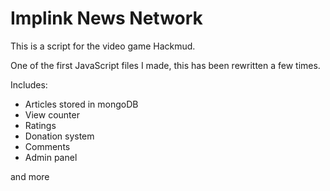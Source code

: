 # Implink News Network

This is a script for the video game Hackmud.

One of the first JavaScript files I made, this has been rewritten a few times.

Includes:
- Articles stored in mongoDB
- View counter
- Ratings
- Donation system
- Comments
- Admin panel

and more
